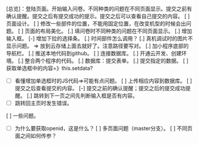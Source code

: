 [总览]：登陆页面。开始输入问卷。不同种类的问题在不同页面显示。提交之前有确认提醒。提交之后有提交成功的提示。提交之后可以查看自己提交的内容。
[ ] 页面设计。
  [ ] 修改一些部件的位置，不能用固定位置，在改变机型的时候会出问题。
  [ ] 页面的布局美化。
  [.] 填问卷时不同种类的问题在不同页面显示。
  [.] 增加输入框。
  [-] 增加下拉的选择条。
  [.] 时间部件怎么调用？
[.] 真机调试时的图片不显示问题。 => 放到云存储上面去就好了。注意路径要写对。
[.] 加小程序底部的导航栏。
[.] 推送本地代码到github。
[ ] 连接数据库。
  [.] 开通云开发、创建环境。
  [.] 整合两个程序的代码。
  [.] 数据库：提交表单。
  [.] 提交指定的数据。
  [ ] 获取单选框中的内容=》this.setdata?
- [ ] 看懂增加单选框时的JS代码=>可能有点问题。
  [ ] 上传相应内容到数据库。
  [ ] 提交之后查看提交的内容。
[-] 提交之前的确认提醒；提交之后的提交成功提醒。
[.] 跳转到下一页之间先判断输入框是否有内容。
- [ ] 跳转回主页时发生错误。

[ ] 一些问题。
- [ ] 为什么要获取openid，这是什么？
[ ] 多页面问题（master分支）。
  [ ] 不同页面之间如何传参？


